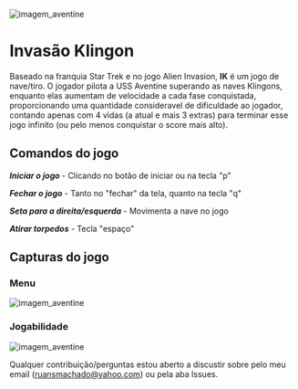 ![imagem_aventine](https://github.com/ruansmachado/Klingon_Invansion/blob/main/ex2.jpg?raw=true)
# Invasão Klingon
Baseado na franquia Star Trek e no jogo Alien Invasion, **IK** é um jogo de nave/tiro. O jogador pilota a USS Aventine superando as naves Klingons, enquanto elas 
aumentam de velocidade a cada fase conquistada, proporcionando uma quantidade consideravel de dificuldade ao jogador, contando apenas com 4 vidas (a atual e mais 3 extras) para terminar esse jogo infinito (ou pelo menos conquistar o score mais alto).

## Comandos do jogo
***Iniciar o jogo*** - Clicando no botão de iniciar ou na tecla "p"

***Fechar o jogo*** - Tanto no "fechar" da tela, quanto na tecla "q"

***Seta para a direita/esquerda*** - Movimenta a nave no jogo

***Atirar torpedos*** - Tecla "espaço"

## Capturas do jogo

### Menu
![imagem_aventine](https://github.com/ruansmachado/Klingon_Invansion/blob/main/ex1.png?raw=true)

### Jogabilidade
![imagem_aventine](https://github.com/ruansmachado/Klingon_Invansion/blob/main/ex3.png?raw=true)


Qualquer contribuição/perguntas estou aberto a discustir sobre pelo meu email (ruansmachado@yahoo.com) ou pela aba Issues.
